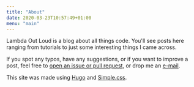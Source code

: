 ```yaml
---
title: "About"
date: 2020-03-23T10:57:49+01:00
menu: "main"
---
```


Lambda Out Loud is a blog about all things code. You'll see posts here ranging
from tutorials to just some interesting things I came across.

If you spot any typos, have any suggestions, or if you want to improve a post,
feel free to [open an issue or pull
request](https://github.com/mark-gerarts/lambda-out-loud), or drop me an
[e-mail](mailto:mark.gerarts+lambda@gmail.com).

This site was made using [Hugo](https://gohugo.io/) and
[Simple.css](https://simplecss.org/).
